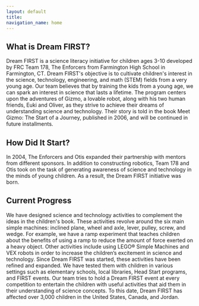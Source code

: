 ```yaml
---
layout: default
title: 
navigation_name: home
---
```

## What is Dream FIRST?
Dream FIRST is a science literacy initiative for children ages 3-10
developed by FRC Team 178, The Enforcers from Farmington High School in
Farmington, CT. Dream FIRST's objective is to cultivate children's interest
in the science, technology, engineering, and math (STEM) fields from a very
young age. Our team believes that by training the kids from a young age, we
can spark an interest in science that lasts a lifetime. The program centers
upon the adventures of Gizmo, a lovable robot, along with his two human
friends, Euki and Oliver, as they strive to achieve their dreams of
understanding science and technology. Their story is told in the book Meet
Gizmo: The Start of a Journey, published in 2006, and will be continued in
future installments.

## How Did It Start?
In 2004, The Enforcers and Otis expanded their partnership with mentors
from different sponsors. In addition to constructing robotics, Team 178 and
Otis took on the task of generating awareness of science and technology in
the minds of young children. As a result, the Dream FIRST initiative was
born.

## Current Progress
We have designed science and technology activities to complement the
ideas in the children's book. These activities revolve around the six main
simple machines: inclined plane, wheel and axle, lever, pulley, screw, and
wedge. For example, we have a ramp experiment that teaches children about
the benefits of using a ramp to reduce the amount of force exerted on a
heavy object. Other activities include using LEGO® Simple Machines and VEX
robots in order to increase the children’s excitement in science and
technology.
Since Dream FIRST was started, these activities have been refined and
expanded. We have tested them with children in various settings such as
elementary schools, local libraries, Head Start programs, and FIRST events.
Our team tries to hold a Dream FIRST event at every competition to
entertain the children with useful activities that aid them in their
understanding of science concepts. To this date, Dream FIRST has affected
over 3,000 children in the United States, Canada, and Jordan.
